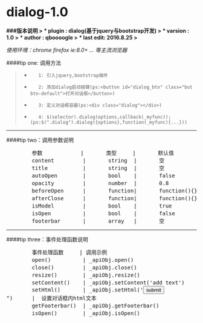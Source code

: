 # <big>dialog-1.0</big>  

<b>
###版本说明
> * plugin   : dialog(基于jquery与bootstrap开发)
> * varsion  : 1.0
> * author   : qboooogle
> * last edit: 2016.8.25
> 
</b>  



<em>使用环境：chrome firefox ie:8.0+ ... 等主流浏览器</em>  


####tip  one: 调用方法  
> *        1: 引入jquery,bootstrap插件
> *        2: 添加dialog启动按键(ps:<button id="dialog_btn" class="but btn-default">打开对话框</button>)
> *        3: 定义对话框容器(ps:<div class="dialog"></div>)
> *        4: $(selector).dialog(options,callback(_myfunc)); (ps:$(".dialog").dialog({options},function(_myfunc){...}))  

<hr>  

####tip  two：调用参数说明  
<pre>
        参数            |       类型     |       默认值          |       含义
        content         |       string  |       空              |       对话框内容
        title           |       string  |       空              |       对话框标题
        autoOpen        |       bool    |       false           |       是否自动打开对话框
        opacity         |       number  |       0.8             |       对话框可见度
        beforeOpen      |       function|       function(){}    |       打开对话框前触发事件
        afterClose      |       function|       function(){}    |       关闭对话框后触发事件
        isModel         |       bool    |       true            |       是否为模态
        isOpen          |       bool    |       false           |       是否为打开状态
        footerbar       |       array   |       空              |       自定义按键
</pre>  

<hr>  

####tip three：事件处理函数说明  
<pre>
        事件处理函数     | 调用示例                                                       |  含义                          
        open()          | _apiObj.open()                                                |  打开对话框                      
        close()         | _apiObj.close()                                               |  关闭对话框                      
        resize()        | _apiObj.resize()                                              |  对话框自动调整大小             
        setContent()    | _apiObj.setContent('add text')                                |  设置或增加对话框显示内容        
        setHtml()       | _apiObj.setHtml('<code><button class = "btn"\>submit</button></code>")      |  设置对话框内html文本            
        getFooterbar()  | _apiObj.getFooterbar()                                        |  获取对话框按键                  
        isOpen()        | _apiObj.isOpen()                                              |  判断对话框是否为打开状态        
</pre>
